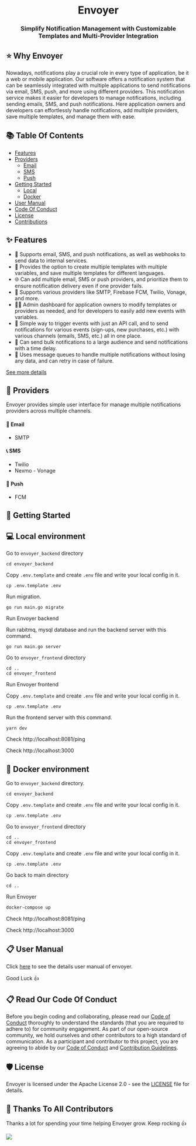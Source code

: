 <!-- # Envoyer -->
<div align="center">
<h1 align="center">Envoyer</h1>
<h3 align="center">Simplify Notification Management with Customizable Templates and Multi-Provider Integration</h3>
</div>

## ⭐️ Why Envoyer
Nowadays, notifications play a crucial role in every type of application, be it a web or mobile application. Our software offers a notification system that can be seamlessly integrated with multiple applications to send notifications via email, SMS, push, and more using different providers. This notification service makes it easier for developers to manage notifications, including sending emails, SMS, and push notifications. Here application owners and developers can effortlessly handle notifications, add multiple providers, save multiple templates, and manage them with ease.

## 📚 Table Of Contents

- [Features](#✨-features)
- [Providers](#📡-providers)
  - [Email](#💌-email)
  - [SMS](#📞-sms)
  - [Push](#📱-push)
- [Getting Started](#🚀-getting-started)
    - [Local](#💻-local-environment)
    - [Docker](#🐳-docker-environment)
- [User Manual](#📋-user-manual)
- [Code Of Conduct](#📋-read-our-code-of-conduct)
- [License](#🛡️-license)
- [Contributions](#🤝-thanks-to-all-contributors)

## ✨ Features
- 📨 Supports email, SMS, and push notifications, as well as webhooks to send data to internal services.
- 📝 Provides the option to create multiple templates with multiple variables, and save multiple templates for different languages.
- 🌐 Can add multiple email, SMS or push providers, and prioritize them to ensure notification delivery even if one provider fails.
- 🚀 Supports various providers like SMTP, Firebase FCM, Twilio, Vonage, and more.
- 👨‍💼 Admin dashboard for application owners to modify templates or providers as needed, and for developers to easily add new events with variables.
- 📲 Simple way to trigger events with just an API call, and to send notifications for various events (sign-ups, new purchases, etc.) with various channels (emails, SMS, etc.) all in one place.
- 👥 Can send bulk notifications to a large audience and send notifications with a time delay.
- 🧩 Uses message queues to handle multiple notifications without losing any data, and can retry in case of failure.

[See more details](https://github.com/vivasoft-ltd/Envoyer/blob/main/envoyer_backend/doc/features.md)

## 📡 Providers
Envoyer provides simple user interface for manage multiple notifications providers across multiple channels.

#### 💌 Email
- SMTP

#### 📞 SMS
- Twilio
- Nexmo - Vonage

#### 📱 Push
- FCM

## 🚀 Getting Started

## 💻 Local environment

Go to `envoyer_backend` directory 

```shell
cd envoyer_backend
```

Copy `.env.template` and create `.env` file and write your local config in it.

```shell
cp .env.template .env
```

Run migration.

```shell
go run main.go migrate
```

Run Envoyer backend

Run rabitmq, mysql database and run the backend server with this command.

```shell
go run main.go server
```

Go to `envoyer_frontend` directory 

```shell
cd ..
cd envoyer_frontend
```

Run Envoyer frontend

Copy `.env.template` and create `.env` file and write your local config in it.

```shell
cp .env.template .env
```

Run the frontend server with this command.

```shell
yarn dev
```
Check http://localhost:8081/ping

Check http://localhost:3000

## 🐳 Docker environment

Go to `envoyer_backend` directory.

```shell
cd envoyer_backend
```

Copy `.env.template` and create `.env` file and write your local config in it.

```shell
cp .env.template .env
```

Go to `envoyer_frontend` directory 

```shell
cd ..
cd envoyer_frontend
```

Copy `.env.template` and create `.env` file and write your local config in it.

```shell
cp .env.template .env
```

Go back to main directory

```shell
cd ..
```

Run Envoyer

```bash
docker-compose up
```

Check http://localhost:8081/ping

Check http://localhost:3000

## 📋 User Manual
  Click [here](https://github.com/vivasoft-ltd/Envoyer/blob/main/envoyer_backend/doc/user_manual.md) to see the details user manual of envoyer.

Good Luck 👍


## 📋 Read Our Code Of Conduct

Before you begin coding and collaborating, please read our [Code of Conduct](https://github.com/vivasoft-ltd/Envoyer/blob/main/CODE_OF_CONDUCT.md) thoroughly to understand the standards (that you are required to adhere to) for community engagement. As part of our open-source community, we hold ourselves and other contributors to a high standard of communication. As a participant and contributor to this project, you are agreeing to abide by our [Code of Conduct](https://github.com/vivasoft-ltd/Envoyer/blob/main/CODE_OF_CONDUCT.md) and [Contribution Guidelines](https://github.com/vivasoft-ltd/Envoyer/blob/main/CONTRIBUTING.md).



## 🛡️ License

Envoyer is licensed under the Apache License 2.0 - see the [LICENSE](https://github.com/vivasoft-ltd/Envoyer/blob/main/LICENSE) file for details.

## 🤝 Thanks To All Contributors

Thanks a lot for spending your time helping Envoyer grow. Keep rocking 👍


<img src="https://contributors-img.web.app/image?repo=vivasoft-ltd/Envoyer" />

